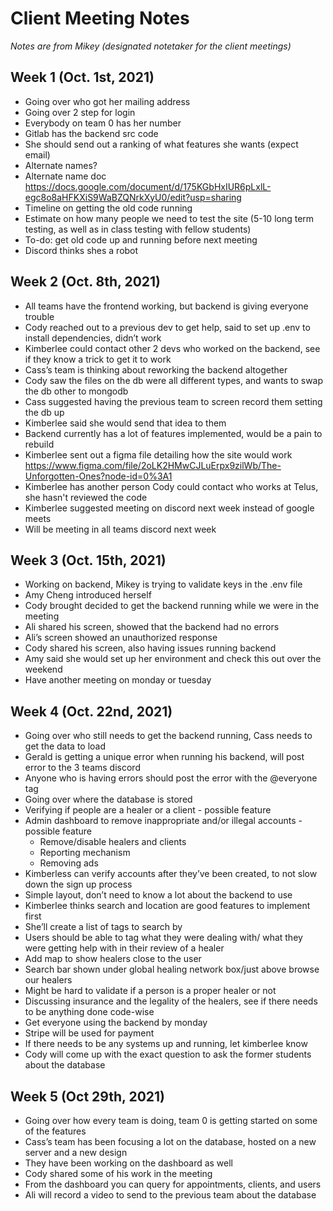 # Client Meeting Notes
*Notes are from Mikey (designated notetaker for the client meetings)*

## Week 1 (Oct. 1st, 2021) 
- Going over who got her mailing address
- Going over 2 step for login
- Everybody on team 0 has her number
- Gitlab has the backend src code
- She should send out a ranking of what features she wants (expect email)
- Alternate names?
- Alternate name doc https://docs.google.com/document/d/175KGbHxIUR6pLxlL-egc8o8aHFKXiS9WaBZQNrkXyU0/edit?usp=sharing
- Timeline on getting the old code running
- Estimate on how many people we need to test the site (5-10 long term testing, as well as in class testing with fellow students)
- To-do: get old code up and running before next meeting
- Discord thinks shes a robot

## Week 2 (Oct. 8th, 2021)
- All teams have the frontend working, but backend is giving everyone trouble
- Cody reached out to a previous dev to get help, said to set up .env to install dependencies, didn’t work
- Kimberlee could contact other 2 devs who worked on the backend, see if they know a trick to get it to work
- Cass’s team is thinking about reworking the backend altogether
- Cody saw the files on the db were all different types, and wants to swap the db other to mongodb
- Cass suggested having the previous team to screen record them setting the db up
- Kimberlee said she would send that idea to them
- Backend currently has a lot of features implemented, would be a pain to rebuild
- Kimberlee sent out a figma file detailing how the site would work https://www.figma.com/file/2oLK2HMwCJLuErpx9zilWb/The-Unforgotten-Ones?node-id=0%3A1
- Kimberlee has another person Cody could contact who works at Telus, she hasn't reviewed the code
- Kimberlee suggested meeting on discord next week instead of google meets
- Will be meeting in all teams discord next week

## Week 3 (Oct. 15th, 2021)
- Working on backend, Mikey is trying to validate keys in the .env file
- Amy Cheng introduced herself
- Cody brought decided to get the backend running while we were in the meeting
- Ali shared his screen, showed that the backend had no errors
- Ali’s screen showed an unauthorized response
- Cody shared his screen, also having issues running backend
- Amy said she would set up her environment and check this out over the weekend
- Have another meeting on monday or tuesday

## Week 4 (Oct. 22nd, 2021)
- Going over who still needs to get the backend running, Cass needs to get the data to load
- Gerald is getting a unique error when running his backend, will post error to the 3 teams discord
- Anyone who is having errors should post the error with the @everyone tag
- Going over where the database is stored
- Verifying if people are a healer or a client - possible feature
- Admin dashboard to remove inappropriate and/or illegal accounts - possible feature
	- Remove/disable healers and clients
	- Reporting mechanism
	- Removing ads
- Kimberless can verify accounts after they’ve been created, to not slow down the sign up process
- Simple layout, don’t need to know a lot about the backend to use
- Kimberlee thinks search and location are good features to implement first
- She’ll create a list of tags to search by
- Users should be able to tag what they were dealing with/ what they were getting help with in their review of a healer
- Add map to show healers close to the user
- Search bar shown under global healing network box/just above browse our healers
- Might be hard to validate if a person is a proper healer or not 
- Discussing insurance and the legality of the healers, see if there needs to be anything done code-wise
- Get everyone using the backend by monday
- Stripe will be used for payment
- If there needs to be any systems up and running, let kimberlee know
- Cody will come up with the exact question to ask the former students about the database

## Week 5 (Oct 29th, 2021)
- Going over how every team is doing, team 0 is getting started on some of the features
- Cass’s team has been focusing a lot on the database, hosted on a new server and a new design
- They have been working on the dashboard as well
- Cody shared some of his work in the meeting
- From the dashboard you can query for appointments, clients, and users
- Ali will record a video to send to the previous team about the database


